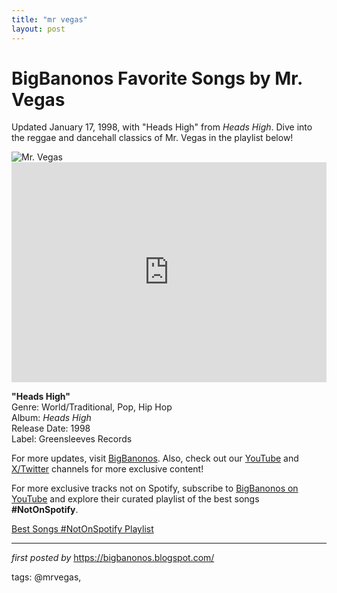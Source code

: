 ```yaml
---
title: "mr vegas"
layout: post
---
```

<!-- Title of the Post -->
<h1 >BigBanonos Favorite Songs by Mr. Vegas</h1> <!-- Introductory Text -->
<p >Updated January 17, 1998, with "Heads High" from <em>Heads High</em>. Dive into the reggae and dancehall classics of Mr. Vegas in the playlist below!</p> <!-- Featured Image -->
<div > <img src="https://www.lagosjumpradio.com/wp-content/uploads/2024/04/pr-post-Mr-Eazi.jpg" alt="Mr. Vegas" />
</div> <!-- Spotify Embed -->
<div > <iframe src="https://open.spotify.com/embed/playlist/1M6ricOhNFq2OH86kcI9AP?utm_source=generator" width="100%" height="352" frameBorder="0" allowfullscreen="" allow="autoplay; clipboard-write; encrypted-media; fullscreen; picture-in-picture" loading="lazy"></iframe>
</div> <!-- Song Information -->
<div > <p><strong>"Heads High"</strong><br> Genre: World/Traditional, Pop, Hip Hop<br> Album: <em>Heads High</em><br> Release Date: 1998<br> Label: Greensleeves Records</p>
</div> <!-- Footer Links -->
<div > <p>For more updates, visit <a href="https://bigbanonos.blogspot.com/" target="_blank">BigBanonos</a>. Also, check out our <a href="https://www.youtube.com/@BigBanonos" target="_blank">YouTube</a> and <a href="https://x.com/bigbanonos" target="_blank">X/Twitter</a> channels for more exclusive content!</p>
</div>


<!--Subscribe and Playlist Links-->
<div>
    <p>For more exclusive tracks not on Spotify, subscribe to <a href="https://www.youtube.com/@BigBanonos" target="_blank">BigBanonos on YouTube</a> and explore their curated playlist of the best songs <strong>#NotOnSpotify</strong>.</p>
    <p><a href="https://www.youtube.com/playlist?list=PLtuNtuTatqI0kFahUCbtbfenC_ET5O_tr" target="_blank">Best Songs #NotOnSpotify Playlist<br /></a></p></div>

<hr />

<p><em>first posted by</em> <a href="https://bigbanonos.blogspot.com/" rel="noopener" target="_new">https://bigbanonos.blogspot.com/</a></p>

<p>tags: @mrvegas,</p>
